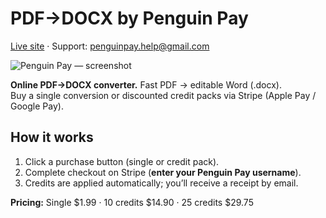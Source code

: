 # PDF→DOCX by Penguin Pay

[Live site](https://mtmeyer4.github.io/penguin-pay/) · Support: penguinpay.help@gmail.com

![Penguin Pay — screenshot](assets/hero.png)

**Online PDF→DOCX converter.** Fast PDF → editable Word (.docx).  
Buy a single conversion or discounted credit packs via Stripe (Apple Pay / Google Pay).

## How it works
1. Click a purchase button (single or credit pack).
2. Complete checkout on Stripe (**enter your Penguin Pay username**).
3. Credits are applied automatically; you’ll receive a receipt by email.

**Pricing:** Single $1.99 · 10 credits $14.90 · 25 credits $29.75
